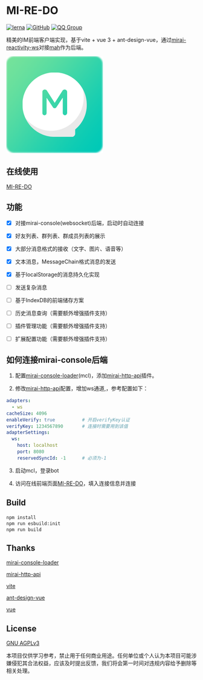 # MI-RE-DO
[![lerna](https://img.shields.io/badge/maintained%20with-lerna-cc00ff.svg)](https://lerna.js.org/)
[![GitHub](https://img.shields.io/github/license/only52607/mi-re-do)](https://github.com/only52607/mi-re-do)
[![QQ Group](https://img.shields.io/badge/QQ%20Group-120408574-12B7F5?logo=tencent-qq)](https://jq.qq.com/?_wv=1027&k=6ab9dMlS)

精美的IM前端客户端实现，基于vite + vue 3 + ant-design-vue，通过[mirai-reactivity-ws](https://github.com/only52607/mirai-reactivity-ws)对接[mah](https://github.com/project-mirai/mirai-api-http)作为后端。

![logo](./assets/logo.png)

## 在线使用

[MI-RE-DO](https://only52607.github.io/mi-re-do/)

## 功能

- [x] 对接mirai-console(websocket)后端，启动时自动连接
- [x] 好友列表、群列表、群成员列表的展示
- [x] 大部分消息格式的接收（文字、图片、语音等）
- [x] 文本消息，MessageChain格式消息的发送
- [x] 基于localStorage的消息持久化实现
- [ ] 发送复杂消息
- [ ] 基于IndexDB的前端储存方案
- [ ] 历史消息查询（需要额外增强插件支持）
- [ ] 插件管理功能（需要额外增强插件支持）
- [ ] 扩展配置功能（需要额外增强插件支持）



## 如何连接mirai-console后端

1. 配置[mirai-console-loader](https://github.com/iTXTech/mirai-console-loader)(mcl)，添加[mirai-http-api](https://github.com/project-mirai/mirai-api-http)插件。

2. 修改[mirai-http-api](https://github.com/project-mirai/mirai-api-http)配置，增加ws通道,，参考配置如下：
```yaml
adapters:
  - ws
cacheSize: 4096
enableVerify: true          # 开启verifyKey认证
verifyKey: 1234567890       # 连接时需要用到该值
adapterSettings:
  ws:
    host: localhost
    port: 8080
    reservedSyncId: -1      # 必须为-1
```
3. 启动mcl，登录bot

4. 访问在线前端页面[MI-RE-DO](https://only52607.github.io/mi-re-do/)，填入连接信息并连接

## Build

```
npm install
npm run esbuild:init
npm run build
```



## Thanks

[mirai-console-loader](https://github.com/iTXTech/mirai-console-loader)

[mirai-http-api](https://github.com/project-mirai/mirai-api-http)

[vite](https://github.com/vitejs/vite)

[ant-design-vue](https://github.com/vueComponent/ant-design-vue)

[vue](https://github.com/vuejs/vue)

## License
[GNU AGPLv3](https://choosealicense.com/licenses/agpl-3.0/)

本项目仅供学习参考，禁止用于任何商业用途。任何单位或个人认为本项目可能涉嫌侵犯其合法权益，应该及时提出反馈，我们将会第一时间对违规内容给予删除等相关处理。